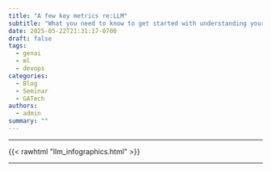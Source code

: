 ```yaml
---
title: "A few key metrics re:LLM"
subtitle: "What you need to know to get started with understanding your LLM models"
date: 2025-05-22T21:31:17-0700
draft: false 
tags:
  - genai
  - ml
  - devops
categories:
  - Blog
  - Seminar
  - GATech
authors:
  - admin 
summary: ""
---
```


---

{{< rawhtml "llm_infographics.html" >}}

---

